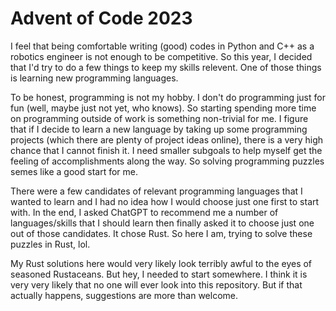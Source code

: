 # Advent of Code 2023

I feel that being comfortable writing (good) codes in Python and C++ as a robotics engineer is not enough to be competitive. So this year, I decided that I'd try to do a few things to keep my skills relevent. One of those things is learning new programming languages.

To be honest, programming is not my hobby. I don't do programming just for fun (well, maybe just not yet, who knows). So starting spending more time on programming outside of work is something non-trivial for me. I figure that if I decide to learn a new language by taking up some programming projects (which there are plenty of project ideas online), there is a very high chance that I cannot finish it. I need smaller subgoals to help myself get the feeling of accomplishments along the way. So solving programming puzzles semes like a good start for me.

There were a few candidates of relevant programming languages that I wanted to learn and I had no idea how I would choose just one first to start with. In the end, I asked ChatGPT to recommend me a number of languages/skills that I should learn then finally asked it to choose just one out of those candidates. It chose Rust. So here I am, trying to solve these puzzles in Rust, lol.

My Rust solutions here would very likely look terribly awful to the eyes of seasoned Rustaceans. But hey, I needed to start somewhere. I think it is very very likely that no one will ever look into this repository. But if that actually happens, suggestions are more than welcome.
